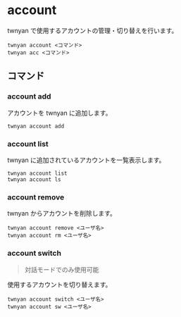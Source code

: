 # account

twnyan で使用するアカウントの管理・切り替えを行います。

```
twnyan account <コマンド>
twnyan acc <コマンド>
```

## コマンド

### account add

アカウントを twnyan に追加します。

```
twnyan account add
```

### account list

twnyan に追加されているアカウントを一覧表示します。

```
twnyan account list
twnyan account ls
```

### account remove

twnyan からアカウントを削除します。

```
twnyan account remove <ユーザ名>
twnyan account rm <ユーザ名>
```

### account switch

> 対話モードでのみ使用可能

使用するアカウントを切り替えます。

```
twnyan account switch <ユーザ名>
twnyan account sw <ユーザ名>
```
